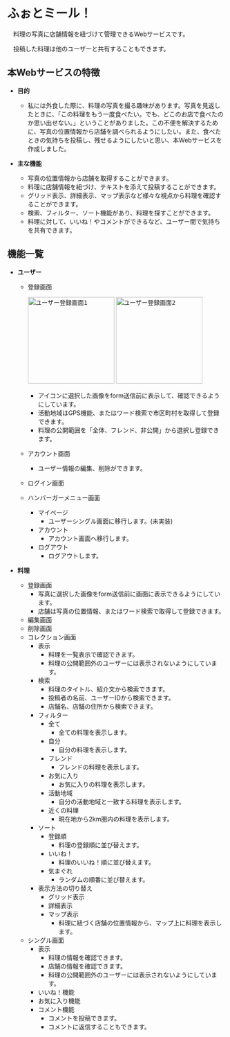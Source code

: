 # ふぉとミール！

　料理の写真に店舗情報を紐づけて管理できるWebサービスです。

　投稿した料理は他のユーザーと共有することもできます。

## 本Webサービスの特徴

- **目的**

    - 私には外食した際に、料理の写真を撮る趣味があります。写真を見返したときに、「この料理をもう一度食べたい。でも、どこのお店で食べたのか思い出せない。」ということがありました。この不便を解決するために、写真の位置情報から店舗を調べられるようにしたい。また、食べたときの気持ちを投稿し、残せるようにしたいと思い、本Webサービスを作成しました。

- **主な機能**

    - 写真の位置情報から店舗を取得することができます。
    - 料理に店舗情報を紐づけ、テキストを添えて投稿することができます。
    - グリッド表示、詳細表示、マップ表示など様々な視点から料理を確認することができます。
    - 検索、フィルター、ソート機能があり、料理を探すことができます。
    - 料理に対して、いいね！やコメントができるなど、ユーザー間で気持ちを共有できます。

## 機能一覧

- **ユーザー**
   - 登録画面

     <kbd><img width="200" alt="ユーザー登録画面1" src="https://github.com/yuu2023/PhotoMeal/assets/131323286/c40b0325-a464-4ed5-b6a7-344d4569fa51"></kbd>
     <kbd><img width="200" alt="ユーザー登録画面2" src="https://github.com/yuu2023/PhotoMeal/assets/131323286/478006aa-e528-4664-b5cf-1c3380eac5ae"></kbd>
     - アイコンに選択した画像をform送信前に表示して、確認できるようにしています。
     - 活動地域はGPS機能、またはワード検索で市区町村を取得して登録できます。
     - 料理の公開範囲を「全体、フレンド、非公開」から選択し登録できます。
   - アカウント画面
     - ユーザー情報の編集、削除ができます。
   - ログイン画面
   - ハンバーガーメニュー画面
     - マイページ
       - ユーザーシングル画面に移行します。(未実装)
     - アカウント
       - アカウント画面へ移行します。
     - ログアウト
       - ログアウトします。

- **料理**
   - 登録画面
     - 写真に選択した画像をform送信前に画面に表示できるようにしています。
     - 店舗は写真の位置情報、またはワード検索で取得して登録できます。
   - 編集画面
   - 削除画面
   - コレクション画面
     - 表示
       - 料理を一覧表示で確認できます。
       - 料理の公開範囲外のユーザーには表示されないようにしています。
     - 検索
       - 料理のタイトル、紹介文から検索できます。
       - 投稿者の名前、ユーザーIDから検索できます。
       - 店舗名、店舗の住所から検索できます。
     - フィルター
       - 全て
         - 全ての料理を表示します。
       - 自分
         - 自分の料理を表示します。
       - フレンド
         - フレンドの料理を表示します。
       - お気に入り
         - お気に入りの料理を表示します。
       - 活動地域
         - 自分の活動地域と一致する料理を表示します。
       - 近くの料理
         - 現在地から2km圏内の料理を表示します。
     - ソート
       - 登録順
         - 料理の登録順に並び替えます。
       - いいね！
         - 料理のいいね！順に並び替えます。
       - 気まぐれ
         - ランダムの順番に並び替えます。
     - 表示方法の切り替え
       - グリッド表示
       - 詳細表示
       - マップ表示
         - 料理に紐づく店舗の位置情報から、マップ上に料理を表示します。
   - シングル画面
     - 表示
       - 料理の情報を確認できます。
       - 店舗の情報を確認できます。
       - 料理の公開範囲外のユーザーには表示されないようにしています。
     - いいね！機能
     - お気に入り機能
     - コメント機能
       - コメントを投稿できます。
       - コメントに返信することもできます。
